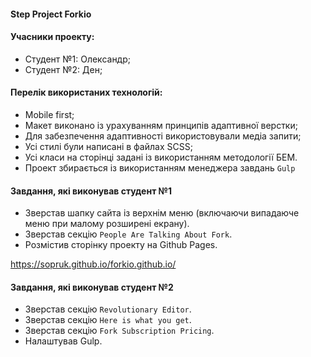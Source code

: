 ﻿#### Step Project Forkio

#### Учасники проекту:
- Студент №1: Олександр;
- Студент №2: Ден; 
#### Перелік  використаних технологій:
- Mobile first;
- Макет виконано із урахуванням принципів адаптивної верстки;
- Для забезпечення адаптивності використовували медіа запити;
- Усі стилі були написані в файлах SCSS;
- Усі класи на сторінці задані із використанням методології БЕМ. 
- Проект збирається із використанням менеджера завдань `Gulp`
#### Завдання, які виконував студент №1
 - Зверстав шапку сайта із верхнім меню (включаючи випадаюче меню при малому розширені екрану). 
 - Зверстав секцію `People Are Talking About Fork`.
- Розмістив сторінку проекту на Github Pages.

https://sopruk.github.io/forkio.github.io/

#### Завдання, які виконував студент №2
 - Зверстав секцію `Revolutionary Editor`. 
 - Зверстав секцію `Here is what you get`.
 - Зверстав секцію `Fork Subscription Pricing`.
 - Налаштував Gulp.


